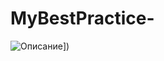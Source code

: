 # MyBestPractice-

![Описание]([(https://cdn.i-scmp.com/sites/default/files/styles/1200x800/public/2014/05/14/d4e3e5fe2f84250452c31abdadeb8949_0.jpg?itok=BV_Whc67)https://cdn.i-scmp.com/sites/default/files/styles/1200x800/public/2014/05/14/d4e3e5fe2f84250452c31abdadeb8949_0.jpg?itok=BV_Whc67)])
